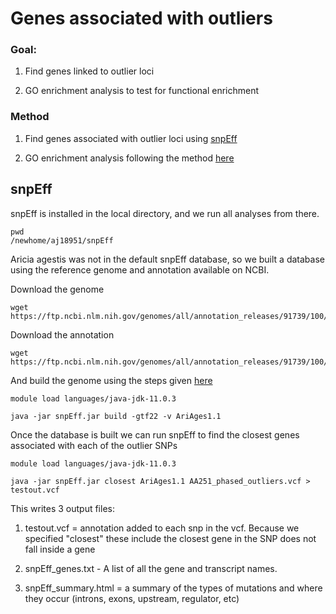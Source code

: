 # Genes associated with outliers

### Goal: 

1. Find genes linked to outlier loci

2. GO enrichment analysis to test for functional enrichment


### Method


1. Find genes associated with outlier loci using [snpEff](https://pcingola.github.io/SnpEff/)

2. GO enrichment analysis following the method [here](http://geneontology.org/docs/go-enrichment-analysis/) 



## snpEff

snpEff is installed in the local directory, and we run all analyses from there. 
```
pwd
/newhome/aj18951/snpEff

```


Aricia agestis was not in the default snpEff database, so we built a database using the reference genome and annotation available on NCBI. 

Download the genome
```
wget https://ftp.ncbi.nlm.nih.gov/genomes/all/annotation_releases/91739/100/GCF_905147365.1_ilAriAges1.1/GCF_905147365.1_ilAriAges1.1_genomic.fna.gz 
```

Download the annotation
```
wget https://ftp.ncbi.nlm.nih.gov/genomes/all/annotation_releases/91739/100/GCF_905147365.1_ilAriAges1.1/GCF_905147365.1_ilAriAges1.1_genomic.gtf.gz
```

And build the genome using the steps given [here](https://pcingola.github.io/SnpEff/se_buildingdb/)
```
module load languages/java-jdk-11.0.3

java -jar snpEff.jar build -gtf22 -v AriAges1.1
```

Once the database is built we can run snpEff to find the closest genes associated with each of the outlier SNPs
```
module load languages/java-jdk-11.0.3

java -jar snpEff.jar closest AriAges1.1 AA251_phased_outliers.vcf > testout.vcf
```

This writes 3 output files: 

1. testout.vcf = annotation added to each snp in the vcf. Because we specified "closest" these include the closest gene in the SNP does not fall inside a gene

2. snpEff_genes.txt - A list of all the gene and transcript names. 

3. snpEff_summary.html = a summary of the types of mutations and where they occur (introns, exons, upstream, regulator, etc)

